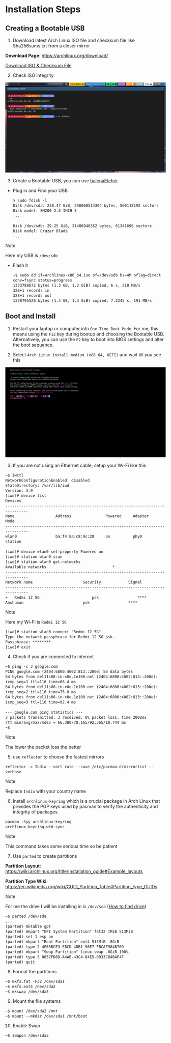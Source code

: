 # Installation Steps

## Creating a Bootable USB

1. Download latest Arch Linux ISO file and checksum file like Sha256sums.txt from a closer mirror

  **Download Page**: <https://archlinux.org/download/>

  [Download ISO & Checksum File](https://github.com/user-attachments/assets/63b4dbb9-7750-4759-b9ea-dc0cefdd2da7)

2. Check ISO integrity

  ![Check Sha256sum](media/sha256sum-check.png)

3. Create a Bootable USB, you can use [balenaEtcher](https://etcher.balena.io/)

  - Plug in and Find your USB <a name="Find-Drive"/>

    ```
    ❯ sudo fdisk -l
    Disk /dev/sda: 238.47 GiB, 256060514304 bytes, 500118192 sectors
    Disk model: SM200 2.5 INCH S
    ...

    Disk /dev/sdb: 29.25 GiB, 31406948352 bytes, 61341696 sectors
    Disk model: Cruzer Blade
    ...
    ```

> [!NOTE]
> Here my USB is `/dev/sdb`

  - Flash it

    ```
    ~$ sudo dd if=archlinux-x86_64.iso of=/dev/sdb bs=4M oflag=direct conv=fsync status=progress
    1333788672 bytes (1.3 GB, 1.2 GiB) copied, 6 s, 218 MB/s
    328+1 records in
    328+1 records out
    1378795520 bytes (1.4 GB, 1.3 GiB) copied, 7.2245 s, 191 MB/s
    ```

## Boot and Install

1. Restart your laptop or computer into `One Time Boot Mode`. For me, this means using the `F12` key during bootup and choosing the Bootable USB. Alternatively, you can use the `F2` key to boot into BIOS settings and alter the boot sequence.

2. Select `Arch Linux install medium (x86_64, UEFI)` and wait till you see this

  ![TTY after boot](media/TTY-after-boot.png)

3. If you are not using an Ethernet cable, setup your Wi-Fi like this

  ```
  ~$ iwctl
  NetworkConfigurationEnabled: disabled
  StateDirectory: /var/lib/iwd
  Version: 3.9
  [iwd]# device list
  Devices
  --------------------------------------------------------------------------------
  Name                  Address               Powered     Adapter     Mode
  --------------------------------------------------------------------------------
  wlan0                 ba:f4:8a:c8:9c:28     on          phy0        station

  [iwd]# device wlan0 set-property Powered on
  [iwd]# station wlan0 scan
  [iwd]# station wlan0 get-networks
  Available networks                             *
  --------------------------------------------------------------------------------
  Network name                      Security            Signal
  --------------------------------------------------------------------------------
  >   Redmi 12 5G                       psk                 ****
  Anshuman                          psk                 ****
  ```

> [!NOTE]
> Here my Wi-Fi is `Redmi 12 5G`

  ```
  [iwd]# station wlan0 connect "Redmi 12 5G"
  Type the network passphrase for Redmi 12 5G psk.
  Passphrase: ********
  [iwd]# exit
  ```

4. Check if you are connected to internet

  ```
  ~$ ping -c 3 google.com
  PING google.com (2404:6800:4002:813::200e) 56 data bytes
  64 bytes from del11s08-in-x0e.1e100.net (2404:6800:4002:813::200e): icmp_seq=1 ttl=116 time=66.4 ms
  64 bytes from del11s08-in-x0e.1e100.net (2404:6800:4002:813::200e): icmp_seq=2 ttl=116 time=75.8 ms
  64 bytes from del11s08-in-x0e.1e100.net (2404:6800:4002:813::200e): icmp_seq=3 ttl=116 time=92.4 ms

  --- google.com ping statistics ---
  3 packets transmitted, 3 received, 0% packet loss, time 2002ms
  rtt min/avg/max/mdev = 66.380/78.165/92.365/10.744 ms
  ~$
  ```

> [!NOTE]
> The lower the packet loss the better

5. use `reflector` to choose the fastest mirrors

  ```
  reflector -c India --sort rate --save /etc/pacman.d/mirrorlist --verbose
  ```

> [!NOTE]
> Replace `India` with your country name

6. Install `archlinux-keyring` which is a crucial package in Arch Linux that provides the PGP keys used by pacman to verify the authenticity and integrity of packages.

  ```
  pacman -Syy archlinux-keyring
  archlinux-keyring-wkd-sync
  ```

> [!NOTE]
> This command takes some serious time so be patient

7. Use `parted` to create partitions

  **Partition Layout**: https://wiki.archlinux.org/title/Installation_guide#Example_layouts

  **Partition Type Wiki**: https://en.wikipedia.org/wiki/GUID_Partition_Table#Partition_type_GUIDs

> [!NOTE]
> For me the drive I will be installing in is `/dev/sda` ([How to find drive](#Find-Drive))

  ```
  ~$ parted /dev/sda
  ...
  (parted) mktable gpt 
  (parted) mkpart "EFI System Partition" fat32 1MiB 513MiB
  (parted) set 1 esp on
  (parted) mkpart "Root Partition" ext4 513MiB -8GiB
  (parted) type 2 4F68BCE3-E8CD-4DB1-96E7-FBCAF984B709
  (parted) mkpart "Swap Partition" linux-swap -8GiB 100%
  (parted) type 3 0657FD6D-A4AB-43C4-84E5-0933C84B4F4F 
  (parted) quit
  ```

8. Format the partitions

  ```
  ~$ mkfs.fat -F32 /dev/sda1 
  ~$ mkfs.ext4 /dev/sda2
  ~$ mkswap /dev/sda3
  ```

9. Mount the file systems

  ```
  ~$ mount /dev/sda2 /mnt
  ~$ mount --mkdir /dev/sda1 /mnt/boot
  ```

10. Enable Swap

  ```
  ~$ swapon /dev/sda3
  ```
